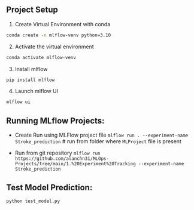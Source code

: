 ## Project Setup
1. Create Virtual Environment with conda
```bash
conda create -n mlflow-venv python=3.10
```
2. Activate the virtual environment
```bash
conda activate mlflow-venv
```
3. Install mlflow
```bash
pip install mlflow
```
4. Launch mlflow UI
```bash
mlflow ui
```

## Running MLflow Projects:
- Create Run using MLFlow project file
`mlflow run . --experiment-name Stroke_prediction`  # run from folder where `MLProject` file is present

- Run from git repository
`mlflow run https://github.com/alanchn31/MLOps-Projects/tree/main/1.%20Experiment%20Tracking --experiment-name Stroke_prediction` 

## Test Model Prediction:
```python
python test_model.py
```